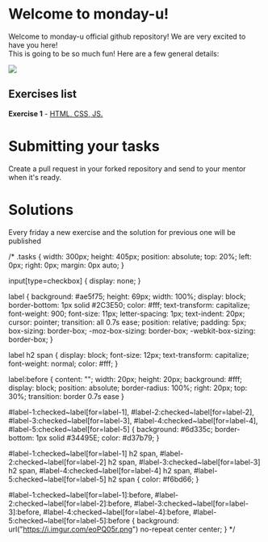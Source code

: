 # Welcome to monday-u!

Welcome to monday-u official github repository! We are very excited to have you here!  
This is going to be so much fun! Here are a few general details:

![](https://i.ytimg.com/vi/6_zFLsW7z2E/maxresdefault.jpg)

## Exercises list

**Exercise 1** - [HTML, CSS, JS.](https://github.com/monday-u-com/monday-u-exercises/tree/master/src/ex1)  

# Submitting your tasks
Create a pull request in your forked repository and send to your mentor when it's ready.

# Solutions

Every friday a new exercise and the solution for previous one will be published

/* .tasks {
    width: 300px;
    height: 405px;
    position: absolute;
    top: 20%;
    left: 0px;
    right: 0px;
    margin: 0px auto;
}

input[type=checkbox] {
    display: none;
}

label {
    background: #ae5f75;
    height: 69px;
    width: 100%;
    display: block;
    border-bottom: 1px solid #2C3E50;
    color: #fff;
    text-transform: capitalize;
    font-weight: 900;
    font-size: 11px;
    letter-spacing: 1px;
    text-indent: 20px;
    cursor: pointer;
    transition: all 0.7s ease;
    position: relative;
    padding: 5px;
    box-sizing: border-box;
    -moz-box-sizing: border-box;
    -webkit-box-sizing: border-box;
}

label h2 span {
    display: block;
    font-size: 12px;
    text-transform: capitalize;
    font-weight: normal;
    color: #fff;
}

label:before {
    content: "";
    width: 20px;
    height: 20px;
    background: #fff;
    display: block;
    position: absolute;
    border-radius: 100%;
    right: 20px;
    top: 30%;
    transition: border 0.7s ease
}

#label-1:checked~label[for=label-1],
#label-2:checked~label[for=label-2],
#label-3:checked~label[for=label-3],
#label-4:checked~label[for=label-4],
#label-5:checked~label[for=label-5] {
    background: #6d335c;
    border-bottom: 1px solid #34495E;
    color: #d37b79;
}

#label-1:checked~label[for=label-1] h2 span,
#label-2:checked~label[for=label-2] h2 span,
#label-3:checked~label[for=label-3] h2 span,
#label-4:checked~label[for=label-4] h2 span,
#label-5:checked~label[for=label-5] h2 span {
    color: #f6bd66;
}

#label-1:checked~label[for=label-1]:before,
#label-2:checked~label[for=label-2]:before,
#label-3:checked~label[for=label-3]:before,
#label-4:checked~label[for=label-4]:before,
#label-5:checked~label[for=label-5]:before {
    background: url("https://i.imgur.com/eoPQ05r.png") no-repeat center center;
} */